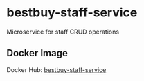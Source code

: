 # bestbuy-staff-service
Microservice for staff CRUD operations

## Docker Image

Docker Hub: [bestbuy-staff-service](https://hub.docker.com/repository/docker/praj0080/bestbuy-staff-service/general)
